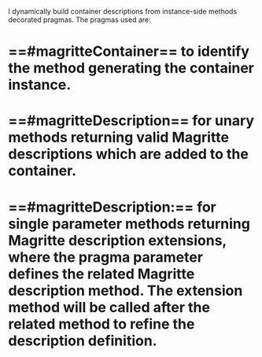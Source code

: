 I dynamically build container descriptions from instance-side methods decorated pragmas. The pragmas used are:
# ==#magritteContainer== to identify the method generating the container instance.
# ==#magritteDescription== for unary methods returning valid Magritte descriptions which are added to the container.
# ==#magritteDescription:== for single parameter methods returning Magritte description extensions, where the pragma parameter defines the related Magritte description method. The extension method will be called after the related method to refine the description definition.